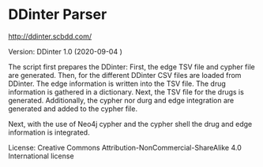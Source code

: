 # DDinter Parser

http://ddinter.scbdd.com/

Version: DDinter 1.0 (2020-09-04 )

The script first prepares the DDinter:
    First, the edge TSV file and cypher file are generated.
    Then, for the different DDinter CSV files are loaded from DDinter. The edge information is written into the TSV file. The drug information is gathered in a dictionary.
    Next, the TSV file for the drugs is generated. Additionally, the cypher nor durg and edge integration are generated and added to the cypher file.

Next, with the use of Neo4j cypher and the cypher shell the drug and edge information is integrated.


License: Creative Commons Attribution-NonCommercial-ShareAlike 4.0 International license